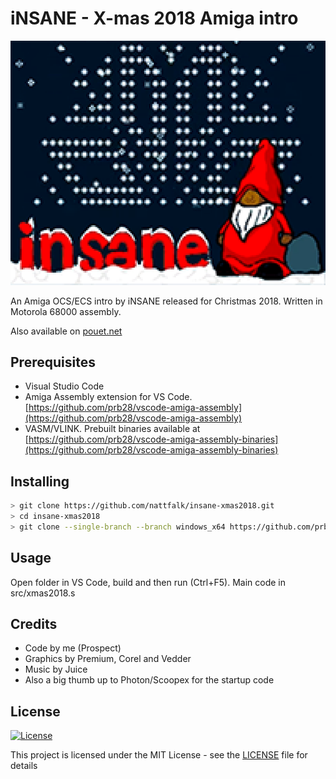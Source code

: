 # iNSANE - X-mas 2018 Amiga intro

![iNSANE X-mas 2018](screenshot.png)

An Amiga OCS/ECS intro by iNSANE released for Christmas 2018. Written in Motorola 68000 assembly.

Also available on [pouet.net](https://www.pouet.net/prod.php?which=79639)

## Prerequisites

- Visual Studio Code
- Amiga Assembly extension for VS Code. [https://github.com/prb28/vscode-amiga-assembly](https://github.com/prb28/vscode-amiga-assembly)
- VASM/VLINK. Prebuilt binaries available at [https://github.com/prb28/vscode-amiga-assembly-binaries](https://github.com/prb28/vscode-amiga-assembly-binaries)

## Installing

```bash
> git clone https://github.com/nattfalk/insane-xmas2018.git
> cd insane-xmas2018
> git clone --single-branch --branch windows_x64 https://github.com/prb28/vscode-amiga-assembly-binaries.git bin\windows_x64
```

## Usage

Open folder in VS Code, build and then run (Ctrl+F5). Main code in src/xmas2018.s

## Credits

- Code by me (Prospect)
- Graphics by Premium, Corel and Vedder
- Music by Juice
- Also a big thumb up to Photon/Scoopex for the startup code

## License

[![License](http://img.shields.io/:license-mit-blue.svg?style=flat-square)](http://badges.mit-license.org)

This project is licensed under the MIT License - see the [LICENSE](LICENSE) file for details
